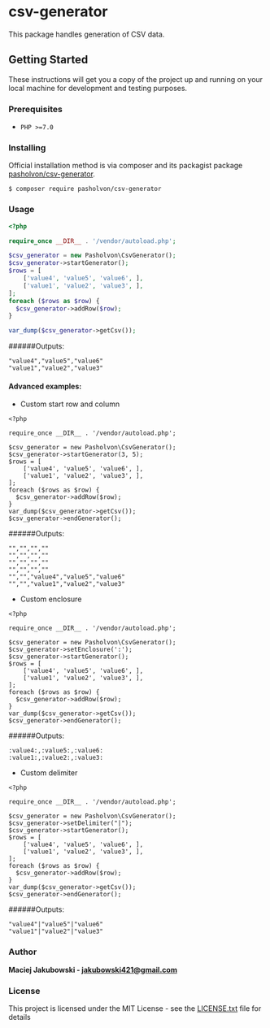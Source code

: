 # csv-generator

This package handles generation of CSV data. 

## Getting Started

These instructions will get you a copy of the project up and running on your local machine for development and testing purposes.

### Prerequisites

- `PHP >=7.0`

### Installing


Official installation method is via composer and its packagist package [pasholvon/csv-generator](https://packagist.org/packages/pasholvon/csv-generator).

```
$ composer require pasholvon/csv-generator
```

### Usage

```php
<?php

require_once __DIR__ . '/vendor/autoload.php';

$csv_generator = new Pasholvon\CsvGenerator();
$csv_generator->startGenerator();
$rows = [
    ['value4', 'value5', 'value6', ],
    ['value1', 'value2', 'value3', ],
];
foreach ($rows as $row) {
  $csv_generator->addRow($row);
}

var_dump($csv_generator->getCsv());
```
######Outputs:

```
"value4","value5","value6"
"value1","value2","value3"
```

#### Advanced examples:

- Custom start row and column

````
<?php

require_once __DIR__ . '/vendor/autoload.php';

$csv_generator = new Pasholvon\CsvGenerator();
$csv_generator->startGenerator(3, 5);
$rows = [
    ['value4', 'value5', 'value6', ],
    ['value1', 'value2', 'value3', ],
];
foreach ($rows as $row) {
  $csv_generator->addRow($row);
}
var_dump($csv_generator->getCsv());
$csv_generator->endGenerator();
````
######Outputs:

```
"","","",""
"","","",""
"","","",""
"","","",""
"","","value4","value5","value6"
"","","value1","value2","value3"
```

- Custom enclosure

````
<?php

require_once __DIR__ . '/vendor/autoload.php';

$csv_generator = new Pasholvon\CsvGenerator();
$csv_generator->setEnclosure(':');
$csv_generator->startGenerator();
$rows = [
    ['value4', 'value5', 'value6', ],
    ['value1', 'value2', 'value3', ],
];
foreach ($rows as $row) {
  $csv_generator->addRow($row);
}
var_dump($csv_generator->getCsv());
$csv_generator->endGenerator();
````
######Outputs:

```
:value4:,:value5:,:value6:
:value1:,:value2:,:value3:
```

- Custom delimiter

````
<?php

require_once __DIR__ . '/vendor/autoload.php';

$csv_generator = new Pasholvon\CsvGenerator();
$csv_generator->setDelimiter("|");
$csv_generator->startGenerator();
$rows = [
    ['value4', 'value5', 'value6', ],
    ['value1', 'value2', 'value3', ],
];
foreach ($rows as $row) {
  $csv_generator->addRow($row);
}
var_dump($csv_generator->getCsv());
$csv_generator->endGenerator();
````
######Outputs:

```
"value4"|"value5"|"value6"
"value1"|"value2"|"value3"
```


### Author

 **Maciej Jakubowski - jakubowski421@gmail.com**

### License

This project is licensed under the MIT License - see the [LICENSE.txt](LICENSE.txt) file for details